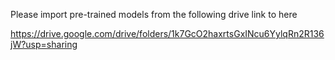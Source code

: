Please import pre-trained models from the following drive link to here

https://drive.google.com/drive/folders/1k7GcO2haxrtsGxINcu6YylqRn2R136jW?usp=sharing